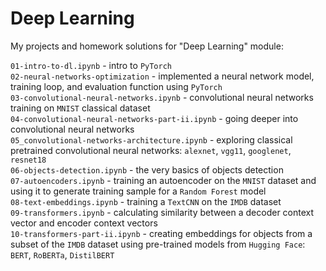 # Deep Learning 

My projects and homework solutions for "Deep Learning" module:

`01-intro-to-dl.ipynb` - intro to `PyTorch`   
`02-neural-networks-optimization` - implemented a neural network model, training loop, and evaluation function using `PyTorch`    
`03-convolutional-neural-networks.ipynb` - convolutional neural networks training on `MNIST` classical dataset    
`04-convolutional-neural-networks-part-ii.ipynb` - going deeper into convolutional neural networks    
`05_convolutional-networks-architecture.ipynb` - exploring classical pretrained convolutional neural networks: `alexnet`, `vgg11`, `googlenet`, `resnet18`  
`06-objects-detection.ipynb` - the very basics of objects detection  
`07-autoencoders.ipynb` - training an autoencoder on the `MNIST` dataset and using it to generate training sample for a `Random Forest` model  
`08-text-embeddings.ipynb` - training a `TextCNN` on the `IMDB` dataset  
`09-transformers.ipynb` - calculating similarity between a decoder context vector and encoder context vectors   
`10-transformers-part-ii.ipynb` - creating embeddings for objects from a subset of the `IMDB` dataset using pre-trained models from `Hugging Face`: `BERT`, `RoBERTa`, `DistilBERT`  
